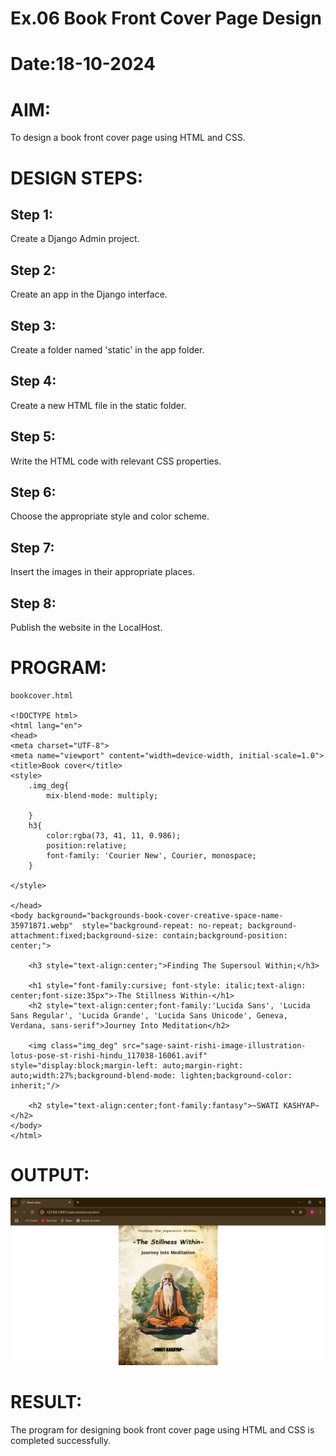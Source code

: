 # Ex.06 Book Front Cover Page Design
# Date:18-10-2024
# AIM:
To design a book front cover page using HTML and CSS.

# DESIGN STEPS:
## Step 1:
Create a Django Admin project.

## Step 2:
Create an app in the Django interface.

## Step 3:
Create a folder named 'static' in the app folder.

## Step 4:
Create a new HTML file in the static folder.

## Step 5:
Write the HTML code with relevant CSS properties.

## Step 6:
Choose the appropriate style and color scheme.

## Step 7:
Insert the images in their appropriate places.

## Step 8:
Publish the website in the LocalHost.

# PROGRAM:
```
bookcover.html

<!DOCTYPE html>
<html lang="en">
<head>
<meta charset="UTF-8">
<meta name="viewport" content="width=device-width, initial-scale=1.0">
<title>Book cover</title> 
<style>
    .img_deg{
        mix-blend-mode: multiply;
       
    }
    h3{
        color:rgba(73, 41, 11, 0.986);
        position:relative;
        font-family: 'Courier New', Courier, monospace;
    }
    
</style> 

</head>
<body background="backgrounds-book-cover-creative-space-name-35971871.webp"  style="background-repeat: no-repeat; background-attachment:fixed;background-size: contain;background-position: center;">

    <h3 style="text-align:center;">Finding The Supersoul Within;</h3>
    
    <h1 style="font-family:cursive; font-style: italic;text-align: center;font-size:35px">-The Stillness Within-</h1>
    <h2 style="text-align:center;font-family:'Lucida Sans', 'Lucida Sans Regular', 'Lucida Grande', 'Lucida Sans Unicode', Geneva, Verdana, sans-serif">Journey Into Meditation</h2>
    
    <img class="img_deg" src="sage-saint-rishi-image-illustration-lotus-pose-st-rishi-hindu_117038-16061.avif" style="display:block;margin-left: auto;margin-right: auto;width:27%;background-blend-mode: lighten;background-color: inherit;"/>
    
    <h2 style="text-align:center;font-family:fantasy">~SWATI KASHYAP~</h2>
</body>
</html>

```
# OUTPUT:
![alt text](Capture.PNG)


# RESULT:
The program for designing book front cover page using HTML and CSS is completed successfully.
